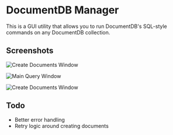 # DocumentDB Manager

This is a GUI utility that allows you to run DocumentDB's SQL-style commands on any DocumentDB collection.

## Screenshots

![Create Documents Window](http://i.imgur.com/IZFw2kj.png)

![Main Query Window](http://i.imgur.com/O8Tipxl.png)

![Create Documents Window](http://i.imgur.com/banACki.png)


## Todo

* Better error handling
* Retry logic around creating documents
